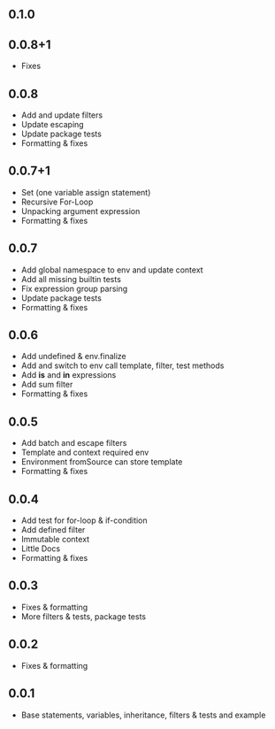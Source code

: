 ## 0.1.0

## 0.0.8+1

- Fixes

## 0.0.8

- Add and update filters
- Update escaping
- Update package tests
- Formatting & fixes

## 0.0.7+1

- Set (one variable assign statement)
- Recursive For-Loop
- Unpacking argument expression
- Formatting & fixes

## 0.0.7

- Add global namespace to env and update context
- Add all missing builtin tests
- Fix expression group parsing
- Update package tests
- Formatting & fixes

## 0.0.6

- Add undefined & env.finalize
- Add and switch to env call template, filter, test methods
- Add **is** and **in** expressions
- Add sum filter
- Formatting & fixes

## 0.0.5

- Add batch and escape filters
- Template and context required env
- Environment fromSource can store template
- Formatting & fixes

## 0.0.4

- Add test for for-loop & if-condition
- Add defined filter
- Immutable context
- Little Docs
- Formatting & fixes

## 0.0.3

- Fixes & formatting
- More filters & tests, package tests

## 0.0.2

- Fixes & formatting

## 0.0.1

- Base statements, variables, inheritance, filters & tests and example

